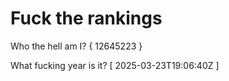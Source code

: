 # Fuck the rankings

Who the hell am I?
{ 12645223 }

What fucking year is it?
[ 2025-03-23T19:06:40Z ]
